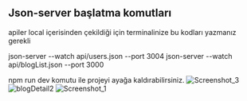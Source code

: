 
## Json-server başlatma komutları 

apiler local içerisinden çekildiği için terminalinize bu kodları yazmanız gerekli 

json-server --watch api/users.json --port 3004
json-server --watch api/blogList.json --port 3000

npm run dev komutu ile projeyi ayağa kaldırabilirsiniz.
![Screenshot_3](https://github.com/Enesaydgn1/react-blog-sitesi/assets/65818129/17d2cd8a-007d-4c77-a11b-e0b6c3cbfd2a)
![blogDetail2](https://github.com/Enesaydgn1/react-blog-sitesi/assets/65818129/446516e7-0904-49b1-8cbf-8b9537d48b19)
![Screenshot_1](https://github.com/Enesaydgn1/react-blog-sitesi/assets/65818129/62d46fca-cbc5-4b50-bb8f-bc869b16cc9c)
